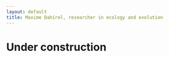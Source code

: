 ```yaml
---
layout: default
title: Maxime Dahirel, researcher in ecology and evolution
---
```


# Under construction

